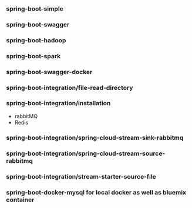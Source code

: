 ### spring-boot-simple
### spring-boot-swagger
### spring-boot-hadoop
### spring-boot-spark
### spring-boot-swagger-docker
### spring-boot-integration/file-read-directory
### spring-boot-integration/installation
   * rabbitMQ
   * Redis

###
### spring-boot-integration/spring-cloud-stream-sink-rabbitmq
### spring-boot-integration/spring-cloud-stream-source-rabbitmq
### spring-boot-integration/stream-starter-source-file

###
### spring-boot-docker-mysql for local docker as well as bluemix container
